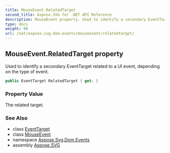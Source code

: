 ```yaml
---
title: MouseEvent.RelatedTarget
second_title: Aspose.SVG for .NET API Reference
description: MouseEvent property. Used to identify a secondary EventTarget related to a UI event depending on the type of event
type: docs
weight: 90
url: /net/aspose.svg.dom.events/mouseevent/relatedtarget/
---
```

## MouseEvent.RelatedTarget property

Used to identify a secondary EventTarget related to a UI event, depending on the type of event.

```csharp
public EventTarget RelatedTarget { get; }
```

### Property Value

The related target.

### See Also

* class [EventTarget](../../../aspose.svg.dom/eventtarget/)
* class [MouseEvent](../)
* namespace [Aspose.Svg.Dom.Events](../../mouseevent/)
* assembly [Aspose.SVG](../../../)
